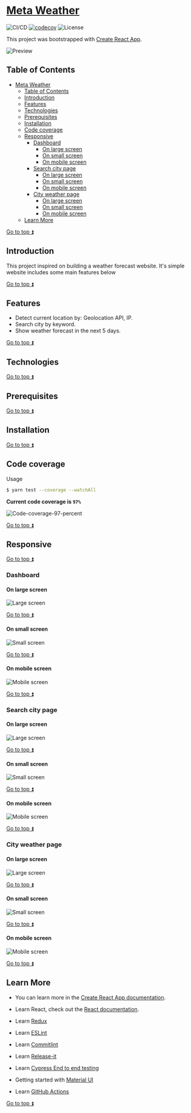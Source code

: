 # [Meta Weather](https://meta-weather-seven.vercel.app/)

![CI/CD](https://github.com/phatnguyenuit/meta-weather/workflows/CI/badge.svg)
[![codecov](https://codecov.io/gh/phatnguyenuit/meta-weather/branch/master/graph/badge.svg?token=ETVJi0PZ7b)](https://codecov.io/gh/phatnguyenuit/meta-weather)
![License](https://img.shields.io/github/license/phatnguyenuit/meta-weather)

This project was bootstrapped with [Create React App](https://github.com/facebook/create-react-app).

![Preview](./docs/images/dashboard/meta-weather-seven.vercel.app_weathers(large).png)

## Table of Contents

- [Meta Weather](#meta-weather)
  - [Table of Contents](#table-of-contents)
  - [Introduction](#introduction)
  - [Features](#features)
  - [Technologies](#technologies)
  - [Prerequisites](#prerequisites)
  - [Installation](#installation)
  - [Code coverage](#code-coverage)
  - [Responsive](#responsive)
    - [Dashboard](#dashboard)
      - [On large screen](#on-large-screen)
      - [On small screen](#on-small-screen)
      - [On mobile screen](#on-mobile-screen)
    - [Search city page](#search-city-page)
      - [On large screen](#on-large-screen-1)
      - [On small screen](#on-small-screen-1)
      - [On mobile screen](#on-mobile-screen-1)
    - [City weather page](#city-weather-page)
      - [On large screen](#on-large-screen-2)
      - [On small screen](#on-small-screen-2)
      - [On mobile screen](#on-mobile-screen-2)
  - [Learn More](#learn-more)

[Go to top ⏫](#meta-weather)

## Introduction

This project inspired on building a weather forecast website. It's simple website includes some main features below

[Go to top ⏫](#meta-weather)

## Features

- Detect current location by: Geolocation API, IP.
- Search city by keyword.
- Show weather forecast in the next 5 days.

[Go to top ⏫](#meta-weather)

## Technologies

[Go to top ⏫](#meta-weather)

## Prerequisites

[Go to top ⏫](#meta-weather)

## Installation

[Go to top ⏫](#meta-weather)

## Code coverage

Usage

```sh
$ yarn test --coverage --watchAll
```

**Current code coverage is `97%`**

![Code-coverage-97-percent](./docs/code-coverage-97-percent.png)

[Go to top ⏫](#meta-weather)

## Responsive

[Go to top ⏫](#meta-weather)

### Dashboard

#### On large screen

![Large screen](./docs/images/dashboard/meta-weather-seven.vercel.app_weathers(large).png)

[Go to top ⏫](#meta-weather)

#### On small screen

![Small screen](./docs/images/dashboard/meta-weather-seven.vercel.app_weathers(small).png)

[Go to top ⏫](#meta-weather)

#### On mobile screen

![Mobile screen](./docs/images/dashboard/meta-weather-seven.vercel.app_weathers(extra-small).png)

[Go to top ⏫](#meta-weather)

### Search city page

#### On large screen

![Large screen](./docs/images/search/meta-weather-seven.vercel.app_weathers(large).png)

[Go to top ⏫](#meta-weather)

#### On small screen

![Small screen](./docs/images/search/meta-weather-seven.vercel.app_weathers(small).png)

[Go to top ⏫](#meta-weather)

#### On mobile screen

![Mobile screen](./docs/images/search/meta-weather-seven.vercel.app_weathers(extra-small).png)

[Go to top ⏫](#meta-weather)

### City weather page

#### On large screen

![Large screen](./docs/images/city/meta-weather-seven.vercel.app_weathers(large).png)

[Go to top ⏫](#meta-weather)

#### On small screen

![Small screen](./docs/images/city/meta-weather-seven.vercel.app_weathers(small).png)

[Go to top ⏫](#meta-weather)

#### On mobile screen

![Mobile screen](./docs/images/city/meta-weather-seven.vercel.app_weathers(extra-small).png)

[Go to top ⏫](#meta-weather)

## Learn More

- You can learn more in the [Create React App documentation](https://facebook.github.io/create-react-app/docs/getting-started).

- Learn React, check out the [React documentation](https://reactjs.org/).

- Learn [Redux](https://redux.js.org/introduction/getting-started)

- Learn [ESLint](https://eslint.org/docs/user-guide/getting-started)

- Learn [Commitlint](https://commitlint.js.org/#/)

- Learn [Release-it](https://github.com/release-it/release-it)

- Learn [Cypress End to end testing](https://docs.cypress.io/guides/getting-started/installing-cypress.html#System-requirements)

- Getting started with [Material UI](https://material-ui.com/getting-started/installation/)

- Learn [GitHub Actions](https://docs.github.com/en/free-pro-team@latest/actions/learn-github-actions)

[Go to top ⏫](#meta-weather)
